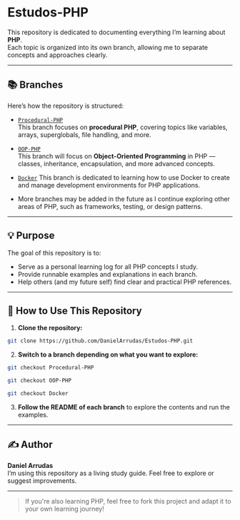 # Estudos-PHP

This repository is dedicated to documenting everything I’m learning about **PHP**.  
Each topic is organized into its own branch, allowing me to separate concepts and approaches clearly.

---

## 📚 Branches

Here’s how the repository is structured:

-   [`Procedural-PHP`](https://github.com/DanielArrudas/Estudos-PHP/tree/Procedural-PHP)  
    This branch focuses on **procedural PHP**, covering topics like variables, arrays, superglobals, file handling, and more.

-   [`OOP-PHP`](https://github.com/DanielArrudas/Estudos-PHP/tree/OOP-PHP)  
    This branch will focus on **Object-Oriented Programming** in PHP — classes, inheritance, encapsulation, and more advanced concepts.

- [`Docker`](https://github.com/DanielArrudas/Estudos-PHP/tree/Docker)
    This branch is dedicated to learning how to use Docker to create and manage development environments for PHP applications.

-   More branches may be added in the future as I continue exploring other areas of PHP, such as frameworks, testing, or design patterns.

---

## 💡 Purpose

The goal of this repository is to:

-   Serve as a personal learning log for all PHP concepts I study.
-   Provide runnable examples and explanations in each branch.
-   Help others (and my future self) find clear and practical PHP references.

---

## 🚀 How to Use This Repository

1. **Clone the repository:**

```bash
git clone https://github.com/DanielArrudas/Estudos-PHP.git
```

2. **Switch to a branch depending on what you want to explore:**

```bash
git checkout Procedural-PHP
```

```bash
git checkout OOP-PHP
```

```bash
git checkout Docker
```

3. **Follow the README of each branch** to explore the contents and run the examples.

---

## ✍️ Author

**Daniel Arrudas**  
I’m using this repository as a living study guide. Feel free to explore or suggest improvements.

---

> If you're also learning PHP, feel free to fork this project and adapt it to your own learning journey!

